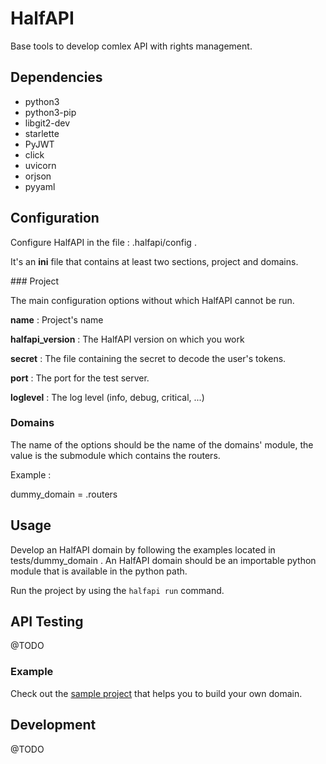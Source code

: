 # HalfAPI

Base tools to develop comlex API with rights management.


## Dependencies

- python3
- python3-pip
- libgit2-dev
- starlette
- PyJWT
- click
- uvicorn
- orjson
- pyyaml


## Configuration

Configure HalfAPI in the file : .halfapi/config .

It's an **ini** file that contains at least two sections, project and domains.


### Project

The main configuration options without which HalfAPI cannot be run.

**name** : Project's name

**halfapi_version** : The HalfAPI version on which you work

**secret** : The file containing the secret to decode the user's tokens.

**port** : The port for the test server.

**loglevel** : The log level (info, debug, critical, ...)


### Domains

The name of the options should be the name of the domains' module, the value is the
submodule which contains the routers.

Example :

dummy_domain = .routers


## Usage

Develop an HalfAPI domain by following the examples located in
tests/dummy_domain . An HalfAPI domain should be an importable python module
that is available in the python path.

Run the project by using the `halfapi run` command.


## API Testing

@TODO


### Example

Check out the [sample project](https://github.com/halfAPI/halfapi_sample_project)
that helps you to build your own domain.


## Development

@TODO
